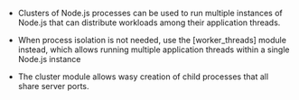 - Clusters of Node.js processes can be used to run multiple instances of Node.js that can distribute workloads among their application threads.
- When process isolation is not needed, use the [worker_threads] module instead, which allows running multiple application threads within a single Node.js instance

- The cluster module allows wasy creation of child processes that all share server ports. 
